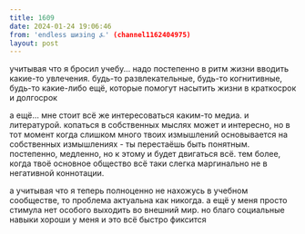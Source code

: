 ```yaml
---
title: 1609
date: 2024-01-24 19:06:46
from: 'endless шизing ⍼' (channel1162404975)
layout: post
---
```


учитывая что я бросил учебу... надо постепенно в ритм жизни вводить какие-то увлечения. будь-то развлекательные, будь-то когнитивные, будь-то какие-либо ещё, которые помогут насытить жизни в краткосрок и долгосрок

а ещё... мне стоит всё же интересоваться каким-то медиа. и литературой.
копаться в собственных мыслях может и интересно, но в тот момент когда слишком много твоих измышлений основывается на собственных измышлениях - ты перестаёшь быть понятным. постепенно, медленно, но к этому и будет двигаться всё.
тем более, когда твоё основное общество всё таки слегка маргинально не в негативной коннотации. 

а учитывая что я теперь полноценно не нахожусь в учебном сообществе, то проблема актуальна как никогда. а ещё у меня просто стимула нет особого выходить во внешний мир. но благо социальные навыки хороши у меня и это всё быстро фиксится
